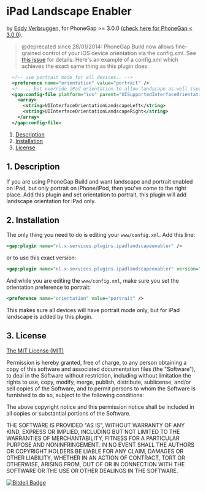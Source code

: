 # iPad Landscape Enabler

by [Eddy Verbruggen](http://www.x-services.nl), for PhoneGap >= 3.0.0 ([check here for PhoneGap < 3.0.0](https://github.com/EddyVerbruggen/iPadLandscapeEnabler-PhoneGapBuild-Plugin/tree/pre-phonegap-3.0)).

> @deprecated since 28/01/2014: PhoneGap Build now allows fine-grained control of your iOS device orientation via the config.xml. See [this issue](https://github.com/phonegap/build/issues/212) for details. Here's an example of a config.xml which achieves the exact same thing as this plugin does:
``` xml
  <!-- use portrait mode for all devices.. -->
  <preference name="orientation" value="portrait" />
  <!-- .. but override iPad orientation to allow landscape as well (set overwrite="true" to allow only landscape) -->
  <gap:config-file platform="ios" parent="UISupportedInterfaceOrientations~ipad" overwrite="false">
    <array>
      <string>UIInterfaceOrientationLandscapeLeft</string>
      <string>UIInterfaceOrientationLandscapeRight</string>
    </array>
  </gap:config-file>
```


1. [Description](https://github.com/EddyVerbruggen/iPadLandscapeEnabler-PhoneGapBuild-Plugin#1-description)
2. [Installation](https://github.com/EddyVerbruggen/iPadLandscapeEnabler-PhoneGapBuild-Plugin#2-installation)
3. [License](https://github.com/EddyVerbruggen/iPadLandscapeEnabler-PhoneGapBuild-Plugin#3-license)

## 1. Description

If you are using PhoneGap Build and want landscape and portrait enabled on iPad, but only portrait on iPhone/iPod, then you've come to the right place.
Add this plugin and set orientation to portrait, this plugin will add landscape orientation for iPad only.

## 2. Installation

The only thing you need to do is editing your `www/config.xml`.
Add this line:

```xml
<gap:plugin name="nl.x-services.plugins.ipadlandscapeenabler" />
```
or to use this exact version:
```xml
<gap:plugin name="nl.x-services.plugins.ipadlandscapeenabler" version="3.0" />
```

And while you are editing the `www/config.xml`, make sure you set the orientation preference to portrait:
```xml
<preference name="orientation" value="portrait" />
```

This makes sure all devices will have portrait mode only, but for iPad landscape is added by this plugin.

## 3. License

[The MIT License (MIT)](http://www.opensource.org/licenses/mit-license.html)

Permission is hereby granted, free of charge, to any person obtaining a copy
of this software and associated documentation files (the "Software"), to deal
in the Software without restriction, including without limitation the rights
to use, copy, modify, merge, publish, distribute, sublicense, and/or sell
copies of the Software, and to permit persons to whom the Software is
furnished to do so, subject to the following conditions:

The above copyright notice and this permission notice shall be included in
all copies or substantial portions of the Software.

THE SOFTWARE IS PROVIDED "AS IS", WITHOUT WARRANTY OF ANY KIND, EXPRESS OR
IMPLIED, INCLUDING BUT NOT LIMITED TO THE WARRANTIES OF MERCHANTABILITY,
FITNESS FOR A PARTICULAR PURPOSE AND NONINFRINGEMENT. IN NO EVENT SHALL THE
AUTHORS OR COPYRIGHT HOLDERS BE LIABLE FOR ANY CLAIM, DAMAGES OR OTHER
LIABILITY, WHETHER IN AN ACTION OF CONTRACT, TORT OR OTHERWISE, ARISING FROM,
OUT OF OR IN CONNECTION WITH THE SOFTWARE OR THE USE OR OTHER DEALINGS IN
THE SOFTWARE.

[![Bitdeli Badge](https://d2weczhvl823v0.cloudfront.net/EddyVerbruggen/ipadlandscapeenabler-phonegapbuild-plugin/trend.png)](https://bitdeli.com/free "Bitdeli Badge")

